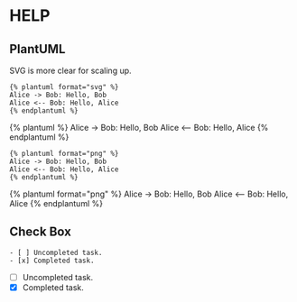 # HELP

## PlantUML

SVG is more clear for scaling up.
```
{% plantuml format="svg" %}
Alice -> Bob: Hello, Bob
Alice <-- Bob: Hello, Alice
{% endplantuml %}
```

{% plantuml %}
Alice -> Bob: Hello, Bob
Alice <-- Bob: Hello, Alice
{% endplantuml %}

```
{% plantuml format="png" %}
Alice -> Bob: Hello, Bob
Alice <-- Bob: Hello, Alice
{% endplantuml %}
```

{% plantuml format="png" %}
Alice -> Bob: Hello, Bob
Alice <-- Bob: Hello, Alice
{% endplantuml %}

## Check Box

```
- [ ] Uncompleted task.
- [x] Completed task.
```

- [ ] Uncompleted task.
- [x] Completed task.